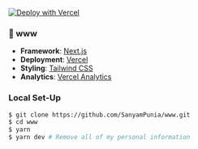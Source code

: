 [![Deploy with Vercel](https://vercel.com/button)](https://vercel.com/new/clone?repository-url=https%3A%2F%2Fgithub.com%2FSanyamPunia%2Fwww)

### 👋 www

- **Framework**: [Next.js](https://nextjs.org/)
- **Deployment**: [Vercel](https://vercel.com)
- **Styling**: [Tailwind CSS](https://tailwindcss.com)
- **Analytics**: [Vercel Analytics](https://vercel.com/analytics)

### Local Set-Up

```bash
$ git clone https://github.com/SanyamPunia/www.git
$ cd www
$ yarn
$ yarn dev # Remove all of my personal information
```

